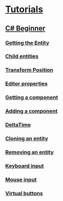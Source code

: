 
# [Tutorials](index.md)
## [C# Beginner](csharpbeginner/index.md)
### [Getting the Entity](csharpbeginner/entity.md)
### [Child entities](csharpbeginner/child-entities.md) 
### [Transform Position](csharpbeginner/transform-Position.md) 
### [Editor properties](csharpbeginner/editor-properties.md) 
### [Getting a component](csharpbeginner/get-component.md) 
### [Adding a component](csharpbeginner/add-component.md) 
### [DeltaTime](csharpbeginner/delta-time.md) 
### [Cloning an entity](csharpbeginner/cloning-entities.md) 
### [Removing an entity](csharpbeginner/removing-entities.md) 
### [Keyboard input](csharpbeginner/keyboard-input.md) 
### [Mouse input](csharpbeginner/mouse-input.md) 
### [Virtual buttons](csharpbeginner/virtual-buttons.md)
